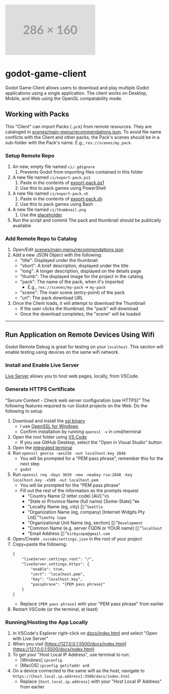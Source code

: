 ![Thumbnail](/ci/thumbnail.png)

# godot-game-client
Godot Game Client allows users to download and play multiple Godot applications using a single application. The client works on Desktop, Mobile, and Web using the OpenGL compatability mode.

## Working with Packs
This "Client" can import Packs (`.pck`) from remote resources. They are cataloged in [scenes/main-menu/recommendations.json](scenes/main-menu/recommendations.json). To avoid file name conflicts with the Client and other packs, the Pack's scenes should be in a sub-folder with the Pack's name. E.g., `res://scenes/my_pack`.

### Setup Remote Repo
1. An new, empty file named `ci/.gdignore`
	1. Prevents Godot from importing files contained in this folder
1. A new file named `ci/export-pack.ps1`
	1. Paste in the contents of [export-pack.ps1](ci/export-pack.ps1)
	1. Use this to pack games using PowerShell
1. A new file named `ci/export-pack.sh`
	1. Paste in the contents of [export-pack.sh](ci/export-pack.sh)
	1. Use this to pack games using Bash
1. A new file named `ci/thumbnail.png`
	1. Use the [placeholder](assets/textures/placeholder-co/286x160.png)
1. Run the script and commit
	The pack and thumbnail should be publically available

### Add Remote Repo to Catalog
1. Open/Edit [scenes/main-menu/recommendations.json](scenes/main-menu/recommendations.json)
1. Add a new JSON Object with the following:
	- "title": Displayed under the thumbnail
	- "short": A brief description, displayed under the title
	- "long": A longer description, displayed on the details page
	- "thumb": The displayed image for the project in the catalog
	- "pack": The name of the pack, when it's imported
		- E.g., `res://scenes/my-pack` -> `my-pack`
	- "scene": The main scene (entry-point) of the pack
	- "url": The pack download URL
1. Once the Client loads, it will attempt to download the Thumbnail
	- If the user clicks the thumbnail, the "pack" will download
	- Once the download completes, the "scene" will be loaded

---

## Run Application on Remote Devices Using Wifi
Godot Remote Debug is great for testing on your `localhost`. This section will enable testing using devices on the same wifi network.

### Install and Enable Live Server
[Live Server](https://marketplace.visualstudio.com/items?itemName=ritwickdey.LiveServer) allows you to host web pages, locally, from VSCode.

### Generate HTTPS Certificate
"Secure Context - Check web server configuration (use HTTPS)" The following features required to run Godot projects on the Web. Do the following to setup
1. Download and install the [ssl binary](https://wiki.openssl.org/index.php/Binaries)
	- I use [OpenSSL for Windows](https://slproweb.com/products/Win32OpenSSL.html)
	- Confirm installation by running `openssl -v` in cmd/terminal
1. Open the root folder using [VS Code](https://code.visualstudio.com/)
    - If you use GitHub Desktop, select the "Open in Visual Studio" button
1. Open the [integrated terminal](https://code.visualstudio.com/docs/editor/integrated-terminal)
1. Run `openssl genrsa -aes256 -out localhost.key 2048`
	- You will be prompted for a "PEM pass phrase", remember this for the next step
	- `godot`
1. Run `openssl req -days 3650 -new -newkey rsa:2048 -key localhost.key -x509 -out localhost.pem`
	- You will be prompted for the "PEM pass phrase"
	- Fill out the rest of the information as the prompts request
		- "Country Name (2 letter code) [AU]:"`US`
		- "State or Province Name (full name) [Some-State]:"`WA`
		- "Locality Name (eg, city) []:"`Seattle`
		- "Organization Name (eg, company) [Internet Widgits Pty Ltd]:"`Timothy Cope`
		- "Organizational Unit Name (eg, section) []:"`Development`
		- "Common Name (e.g. server FQDN or YOUR name) []:"`localhost`
		- "Email Address []:"`kirbycope@gmail.com`
1. Open/Create `.vscode/settings.json` in the root of your project
1. Copy+paste the following:
	```
	{
		"liveServer.settings.root": "/",
		"liveServer.settings.https": {
			"enable": true,
			"cert": "localhost.pem",
			"key": "localhost.key",
			"passphrase": "{PEM pass phrase}"
		}
	}
	```
	- Replace `{PEM pass phrase}` with your "PEM pass phrase" from earlier
1. Restart VSCode (or the terminal, at least)

### Running/Hosting the App Locally
1. In VSCode's Explorer right-click on [docs/index.html](docs/index.html) and select "Open with Live Server"
1. When you visit [https://127.0.0.1:5500/docs/index.html](https://127.0.0.1:5500/docs/index.html)
1. To get your "Host Local IP Address", use terminal to run:
	- [Windows] `ipconfig`
	- [MacOS] `ipconfig getifaddr en0`
1. On a device connected to the same wifi as the host, navigate to `https://{host.local.ip.address}:5500/docs/index.html`
	- Replace `{host.local.ip.address}` with your "Host Local IP Address" from earlier
